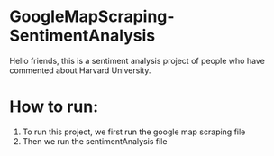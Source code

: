 # GoogleMapScraping-SentimentAnalysis
Hello friends, this is a sentiment analysis project of people who have commented about Harvard University.
# How to run:
1. To run this project, we first run the google map scraping file
2. Then we run the sentimentAnalysis file
